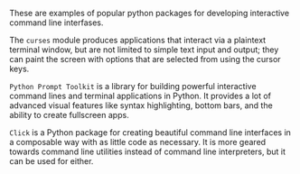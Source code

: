 These are examples of popular python packages for developing interactive command line interfases.

The `curses` module produces applications that interact via a plaintext terminal window, but are not limited to simple text input and output; they can paint the screen with options that are selected from using the cursor keys.

`Python Prompt Toolkit` is a library for building powerful interactive command lines and terminal applications in Python. It provides a lot of advanced visual features like syntax highlighting, bottom bars, and the ability to create fullscreen apps.

`Click` is a Python package for creating beautiful command line interfaces in a composable way with as little code as necessary. It is more geared towards command line utilities instead of command line interpreters, but it can be used for either.
